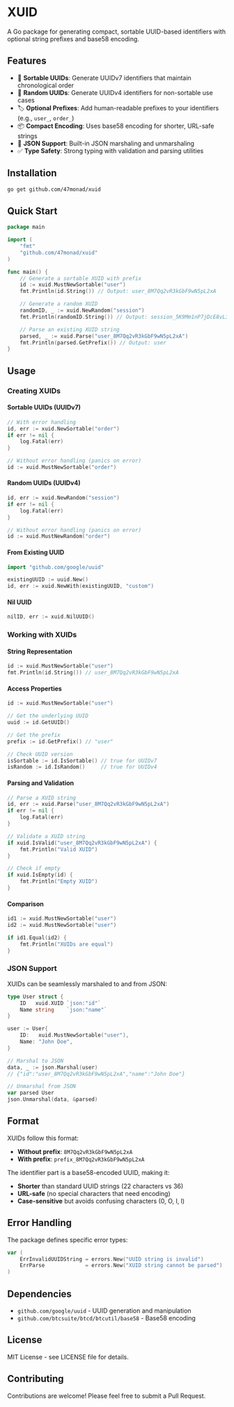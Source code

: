 # XUID

A Go package for generating compact, sortable UUID-based identifiers with optional string prefixes and base58 encoding.

## Features

- 🎯 **Sortable UUIDs**: Generate UUIDv7 identifiers that maintain chronological order
- 🎲 **Random UUIDs**: Generate UUIDv4 identifiers for non-sortable use cases
- 🏷️ **Optional Prefixes**: Add human-readable prefixes to your identifiers (e.g., `user_`, `order_`)
- 📦 **Compact Encoding**: Uses base58 encoding for shorter, URL-safe strings
- 🔄 **JSON Support**: Built-in JSON marshaling and unmarshaling
- ✅ **Type Safety**: Strong typing with validation and parsing utilities

## Installation

```bash
go get github.com/47monad/xuid
```

## Quick Start

```go
package main

import (
    "fmt"
    "github.com/47monad/xuid"
)

func main() {
    // Generate a sortable XUID with prefix
    id := xuid.MustNewSortable("user")
    fmt.Println(id.String()) // Output: user_8M7Qq2vR3kGbF9wN5pL2xA

    // Generate a random XUID
    randomID, _ := xuid.NewRandom("session")
    fmt.Println(randomID.String()) // Output: session_5K9Mm1nP7jDcE8vL3qR6yB

    // Parse an existing XUID string
    parsed, _ := xuid.Parse("user_8M7Qq2vR3kGbF9wN5pL2xA")
    fmt.Println(parsed.GetPrefix()) // Output: user
}
```

## Usage

### Creating XUIDs

#### Sortable UUIDs (UUIDv7)

```go
// With error handling
id, err := xuid.NewSortable("order")
if err != nil {
    log.Fatal(err)
}

// Without error handling (panics on error)
id := xuid.MustNewSortable("order")
```

#### Random UUIDs (UUIDv4)

```go
id, err := xuid.NewRandom("session")
if err != nil {
    log.Fatal(err)
}

// Without error handling (panics on error)
id := xuid.MustNewRandom("order")
```

#### From Existing UUID

```go
import "github.com/google/uuid"

existingUUID := uuid.New()
id, err := xuid.NewWith(existingUUID, "custom")
```

#### Nil UUID

```go
nilID, err := xuid.NilUUID()
```

### Working with XUIDs

#### String Representation

```go
id := xuid.MustNewSortable("user")
fmt.Println(id.String()) // user_8M7Qq2vR3kGbF9wN5pL2xA
```

#### Access Properties

```go
id := xuid.MustNewSortable("user")

// Get the underlying UUID
uuid := id.GetUUID()

// Get the prefix
prefix := id.GetPrefix() // "user"

// Check UUID version
isSortable := id.IsSortable() // true for UUIDv7
isRandom := id.IsRandom()     // true for UUIDv4
```

#### Parsing and Validation

```go
// Parse a XUID string
id, err := xuid.Parse("user_8M7Qq2vR3kGbF9wN5pL2xA")
if err != nil {
    log.Fatal(err)
}

// Validate a XUID string
if xuid.IsValid("user_8M7Qq2vR3kGbF9wN5pL2xA") {
    fmt.Println("Valid XUID")
}

// Check if empty
if xuid.IsEmpty(id) {
    fmt.Println("Empty XUID")
}
```

#### Comparison

```go
id1 := xuid.MustNewSortable("user")
id2 := xuid.MustNewSortable("user")

if id1.Equal(id2) {
    fmt.Println("XUIDs are equal")
}
```

### JSON Support

XUIDs can be seamlessly marshaled to and from JSON:

```go
type User struct {
    ID   xuid.XUID `json:"id"`
    Name string    `json:"name"`
}

user := User{
    ID:   xuid.MustNewSortable("user"),
    Name: "John Doe",
}

// Marshal to JSON
data, _ := json.Marshal(user)
// {"id":"user_8M7Qq2vR3kGbF9wN5pL2xA","name":"John Doe"}

// Unmarshal from JSON
var parsed User
json.Unmarshal(data, &parsed)
```

## Format

XUIDs follow this format:

- **Without prefix**: `8M7Qq2vR3kGbF9wN5pL2xA`
- **With prefix**: `prefix_8M7Qq2vR3kGbF9wN5pL2xA`

The identifier part is a base58-encoded UUID, making it:

- **Shorter** than standard UUID strings (22 characters vs 36)
- **URL-safe** (no special characters that need encoding)
- **Case-sensitive** but avoids confusing characters (0, O, I, l)

## Error Handling

The package defines specific error types:

```go
var (
    ErrInvalidUUIDString = errors.New("UUID string is invalid")
    ErrParse             = errors.New("XUID string cannot be parsed")
)
```

## Dependencies

- `github.com/google/uuid` - UUID generation and manipulation
- `github.com/btcsuite/btcd/btcutil/base58` - Base58 encoding

## License

MIT License - see LICENSE file for details.

## Contributing

Contributions are welcome! Please feel free to submit a Pull Request.
